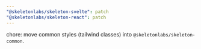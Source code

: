 ```yaml
---
"@skeletonlabs/skeleton-svelte": patch
"@skeletonlabs/skeleton-react": patch
---
```


chore: move common styles (tailwind classes) into `@skeletonlabs/skeleton-common`.
  